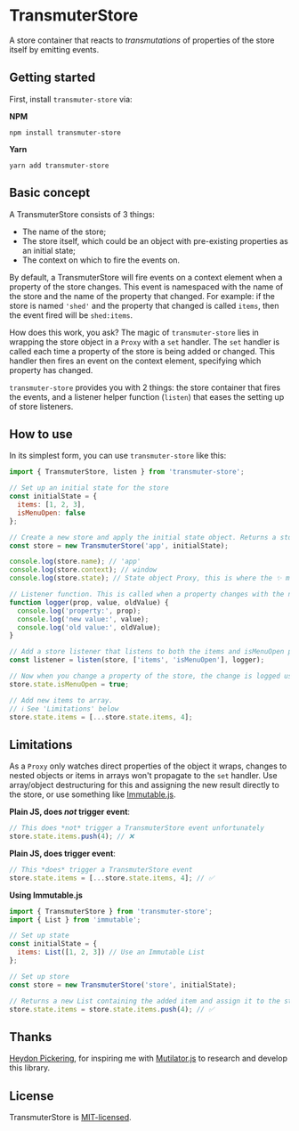 # TransmuterStore

A store container that reacts to _transmutations_ of properties of the store itself by emitting events.

## Getting started

First, install `transmuter-store` via:

**NPM**

`npm install transmuter-store`

**Yarn**

`yarn add transmuter-store`

## Basic concept

A TransmuterStore consists of 3 things:

- The name of the store;
- The store itself, which could be an object with pre-existing properties as an initial state;
- The context on which to fire the events on.

By default, a TransmuterStore will fire events on a context element when a property of the store changes. This event is namespaced with the name of the store and the name of the property that changed. For example: if the store is named `'shed'` and the property that changed is called `items`, then the event fired will be `shed:items`.

How does this work, you ask? The magic of `transmuter-store` lies in wrapping the store object in a `Proxy` with a `set` handler. The `set` handler is called each time a property of the store is being added or changed. This handler then fires an event on the context element, specifying which property has changed.

`transmuter-store` provides you with 2 things: the store container that fires the events, and a listener helper function (`listen`) that eases the setting up of store listeners.

## How to use

In its simplest form, you can use `transmuter-store` like this:

```js
import { TransmuterStore, listen } from 'transmuter-store';

// Set up an initial state for the store
const initialState = {
  items: [1, 2, 3],
  isMenuOpen: false
};

// Create a new store and apply the initial state object. Returns a store with name, context and state properties.
const store = new TransmuterStore('app', initialState);

console.log(store.name); // 'app'
console.log(store.context); // window
console.log(store.state); // State object Proxy, this is where the ✨ magic ✨ happens

// Listener function. This is called when a property changes with the name of the prop, the new value and the old value.
function logger(prop, value, oldValue) {
  console.log('property:', prop);
  console.log('new value:', value);
  console.log('old value:', oldValue);
}

// Add a store listener that listens to both the items and isMenuOpen properties and calls the above logger() function`
const listener = listen(store, ['items', 'isMenuOpen'], logger);

// Now when you change a property of the store, the change is logged using the listener function.
store.state.isMenuOpen = true;

// Add new items to array.
// ℹ️ See 'Limitations' below
store.state.items = [...store.state.items, 4];
```

## Limitations

As a `Proxy` only watches direct properties of the object it wraps, changes to nested objects or items in arrays won't propagate to the `set` handler. Use array/object destructuring for this and assigning the new result directly to the store, or use something like [Immutable.js](https://github.com/facebook/immutable-js/).

**Plain JS, does _not_ trigger event**:

```js
// This does *not* trigger a TransmuterStore event unfortunately
store.state.items.push(4); // ❌
```

**Plain JS, does trigger event**:

```js
// This *does* trigger a TransmuterStore event
store.state.items = [...store.state.items, 4]; // ✅
```

**Using Immutable.js**

```js
import { TransmuterStore } from 'transmuter-store';
import { List } from 'immutable';

// Set up state
const initialState = {
  items: List([1, 2, 3]) // Use an Immutable List
};

// Set up store
const store = new TransmuterStore('store', initialState);

// Returns a new List containing the added item and assign it to the store.
store.state.items = store.state.items.push(4); // ✅
```

## Thanks

[Heydon Pickering](http://www.heydonworks.com/), for inspiring me with [Mutilator.js](https://gist.github.com/Heydon/9de1a8b55dd1448281fad013503a5b7a) to research and develop this library.

## License

TransmuterStore is [MIT-licensed](./LICENSE).

